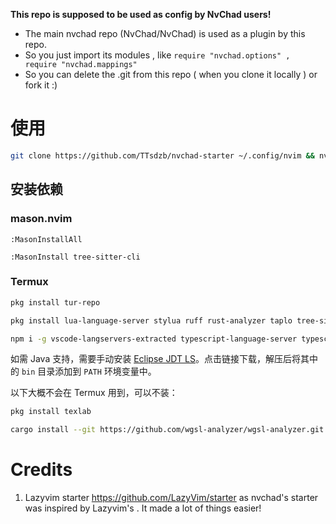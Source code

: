 **This repo is supposed to be used as config by NvChad users!**

- The main nvchad repo (NvChad/NvChad) is used as a plugin by this repo.
- So you just import its modules , like `require "nvchad.options" , require "nvchad.mappings"`
- So you can delete the .git from this repo ( when you clone it locally ) or fork it :)

# 使用

```sh
git clone https://github.com/TTsdzb/nvchad-starter ~/.config/nvim && nvim
```

## 安装依赖

### mason.nvim

```
:MasonInstallAll
```

```
:MasonInstall tree-sitter-cli
```

### Termux

```sh
pkg install tur-repo
```

```sh
pkg install lua-language-server stylua ruff rust-analyzer taplo tree-sitter unzip zip
```

```sh
npm i -g vscode-langservers-extracted typescript-language-server typescript basedpyright bash-language-server yaml-language-server prettier
```

如需 Java 支持，需要手动安装 [Eclipse JDT LS](http://download.eclipse.org/jdtls/snapshots/?d)。点击链接下载，解压后将其中的 `bin` 目录添加到 `PATH` 环境变量中。

以下大概不会在 Termux 用到，可以不装：

```sh
pkg install texlab
```

```sh
cargo install --git https://github.com/wgsl-analyzer/wgsl-analyzer.git wgsl_analyzer
```

# Credits

1) Lazyvim starter <https://github.com/LazyVim/starter> as nvchad's starter was inspired by Lazyvim's . It made a lot of things easier!

